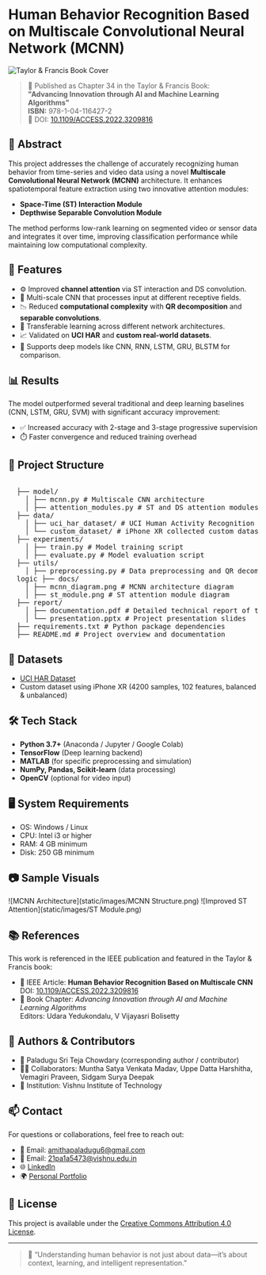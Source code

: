 # Human Behavior Recognition Based on Multiscale Convolutional Neural Network (MCNN)

![Taylor & Francis Book Cover](https://user-images.githubusercontent.com/your-link-here/cover.jpg) 

> 📘 Published as Chapter 34 in the Taylor & Francis Book:  
> **"Advancing Innovation through AI and Machine Learning Algorithms"**  
> **ISBN:** 978-1-04-116427-2  
> 📌 DOI: [10.1109/ACCESS.2022.3209816](https://doi.org/10.1109/ACCESS.2022.3209816)

## 📌 Abstract
This project addresses the challenge of accurately recognizing human behavior from time-series and video data using a novel **Multiscale Convolutional Neural Network (MCNN)** architecture. It enhances spatiotemporal feature extraction using two innovative attention modules:
- **Space-Time (ST) Interaction Module**
- **Depthwise Separable Convolution Module**

The method performs low-rank learning on segmented video or sensor data and integrates it over time, improving classification performance while maintaining low computational complexity.

## 🚀 Features
- ⚙️ Improved **channel attention** via ST interaction and DS convolution.
- 🔁 Multi-scale CNN that processes input at different receptive fields.
- 📉 Reduced **computational complexity** with **QR decomposition** and **separable convolutions**.
- 🔄 Transferable learning across different network architectures.
- 📈 Validated on **UCI HAR** and **custom real-world datasets**.
- 🧠 Supports deep models like CNN, RNN, LSTM, GRU, BLSTM for comparison.

## 📊 Results
The model outperformed several traditional and deep learning baselines (CNN, LSTM, GRU, SVM) with significant accuracy improvement:
- ✅ Increased accuracy with 2-stage and 3-stage progressive supervision
- ⏱️  Faster convergence and reduced training overhead

## 📂 Project Structure 
<pre lang="markdown"> 
  ├── model/
    │ ├── mcnn.py # Multiscale CNN architecture
    │ ├── attention_modules.py # ST and DS attention modules
  ├── data/ 
    │ ├── uci_har_dataset/ # UCI Human Activity Recognition dataset 
    │ └── custom_dataset/ # iPhone XR collected custom dataset 
  ├── experiments/ 
    │ ├── train.py # Model training script 
    │ ├── evaluate.py # Model evaluation script
  ├── utils/
    │ ├── preprocessing.py # Data preprocessing and QR decomposition 
  logic ├── docs/
    │ ├── mcnn_diagram.png # MCNN architecture diagram
    │ ├── st_module.png # ST attention module diagram 
  ├── report/ 
    │ ├── documentation.pdf # Detailed technical report of the project 
    │ └── presentation.pptx # Project presentation slides
  ├── requirements.txt # Python package dependencies
  ├── README.md # Project overview and documentation  
</pre>


## 🧪 Datasets
- [UCI HAR Dataset](https://archive.ics.uci.edu/ml/datasets/human+activity+recognition+using+smartphones)
- Custom dataset using iPhone XR (4200 samples, 102 features, balanced & unbalanced)

## 🛠️ Tech Stack
- **Python 3.7+** (Anaconda / Jupyter / Google Colab)
- **TensorFlow** (Deep learning backend)
- **MATLAB** (for specific preprocessing and simulation)
- **NumPy, Pandas, Scikit-learn** (data processing)
- **OpenCV** (optional for video input)

## 🖥️ System Requirements
- OS: Windows / Linux
- CPU: Intel i3 or higher
- RAM: 4 GB minimum
- Disk: 250 GB minimum

## 📷 Sample Visuals
![MCNN Architecture](static/images/MCNN Structure.png) <!-- Add diagram if available -->
![Improved ST Attention](static/images/ST Module.png)

## 📚 References
This work is referenced in the IEEE publication and featured in the Taylor & Francis book:
- 📄 IEEE Article: **Human Behavior Recognition Based on Multiscale CNN**  
  DOI: [10.1109/ACCESS.2022.3209816](https://doi.org/10.1109/ACCESS.2022.3209816)
- 📘 Book Chapter: *Advancing Innovation through AI and Machine Learning Algorithms*  
  Editors: Udara Yedukondalu, V Vijayasri Bolisetty

## 🤝 Authors & Contributors
- 📌 Paladugu Sri Teja Chowdary (corresponding author / contributor)
- 🧑‍💻 Collaborators: Muntha Satya Venkata Madav, Uppe Datta Harshitha, Vemagiri Praveen, Sidgam Surya Deepak 
- 🏢 Institution: Vishnu Institute of Technology

## 📫 Contact
For questions or collaborations, feel free to reach out:
- 📧 Email: amithapaladugu6@gmail.com
- 📧 Email: 21pa1a5473@vishnu.edu.in
- 🌐 [LinkedIn](https://www.linkedin.com/in/paladugu-sri-teja-chowdary/)
- 🌍 [Personal Portfolio](https://teja-chowdary-1510.netlify.app/)

## 📝 License
This project is available under the [Creative Commons Attribution 4.0 License](https://creativecommons.org/licenses/by/4.0/).

---

> 🧠 “Understanding human behavior is not just about data—it’s about context, learning, and intelligent representation.”

